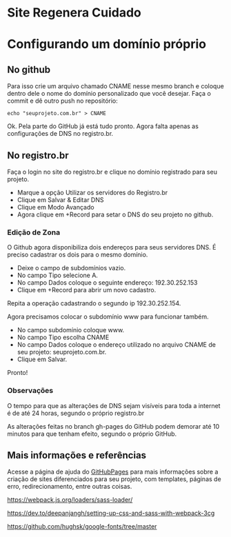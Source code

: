 # Site Regenera Cuidado

# Configurando um domínio próprio

## No github

Para isso crie um arquivo chamado CNAME nesse mesmo branch e coloque dentro dele 
o nome do domínio personalizado que você desejar. Faça o commit e dê outro push 
no repositório: 

```
echo "seuprojeto.com.br" > CNAME
```

Ok. Pela parte do GitHub já está tudo pronto. Agora falta apenas as configurações de DNS no registro.br.

## No registro.br

Faça o login no site do registro.br e clique no domínio registrado para seu projeto.

- Marque a opção Utilizar os servidores do Registro.br
- Clique em Salvar & Editar DNS
- Clique em Modo Avançado
- Agora clique em +Record para setar o DNS do seu projeto no github.

### Edição de Zona

O Github agora disponibiliza dois endereços para seus servidores DNS. É preciso cadastrar os dois para o mesmo domínio.

- Deixe o campo de subdomínios vazio.
- No campo Tipo selecione A.
- No campo Dados coloque o seguinte endereço: 192.30.252.153
- Clique em +Record para abrir um novo cadastro.

Repita a operação cadastrando o segundo ip 192.30.252.154.

Agora precisamos colocar o subdomínio www para funcionar também.

- No campo subdomínio coloque www.
- No campo Tipo escolha CNAME
- No campo Dados coloque o endereço utilizado no arquivo CNAME de seu projeto: seuprojeto.com.br.
- Clique em Salvar.

Pronto!

### Observações

O tempo para que as alterações de DNS sejam visíveis para toda a internet é de até 24 horas, segundo o próprio registro.br

As alterações feitas no branch gh-pages do GitHub podem demorar até 10 minutos para que tenham efeito, segundo o próprio GitHub.

## Mais informações e referências

Acesse a página de ajuda do [GitHubPages](https://help.github.com/categories/20/articles) para mais informações sobre a criação de sites diferenciados para seu projeto, com templates, páginas de erro, redirecionamento, entre outras coisas.

https://webpack.js.org/loaders/sass-loader/

https://dev.to/deepanjangh/setting-up-css-and-sass-with-webpack-3cg

https://github.com/hughsk/google-fonts/tree/master
